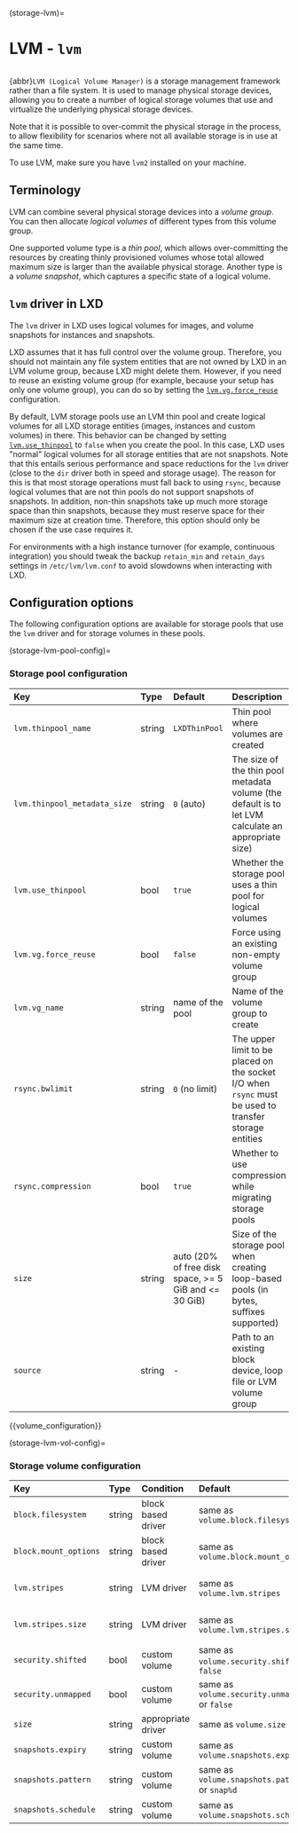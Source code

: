 (storage-lvm)=
# LVM - `lvm`

```{youtube} https://www.youtube.com/watch?v=AqLl2eMZE6U
```

{abbr}`LVM (Logical Volume Manager)` is a storage management framework rather than a file system.
It is used to manage physical storage devices, allowing you to create a number of logical storage volumes that use and virtualize the underlying physical storage devices.

Note that it is possible to over-commit the physical storage in the process, to allow flexibility for scenarios where not all available storage is in use at the same time.

To use LVM, make sure you have `lvm2` installed on your machine.

## Terminology

LVM can combine several physical storage devices into a *volume group*.
You can then allocate *logical volumes* of different types from this volume group.

One supported volume type is a *thin pool*, which allows over-committing the resources by creating  thinly provisioned volumes whose total allowed maximum size is larger than the available physical storage.
Another type is a *volume snapshot*, which captures a specific state of a logical volume.

## `lvm` driver in LXD

The `lvm` driver in LXD uses logical volumes for images, and volume snapshots for instances and snapshots.

LXD assumes that it has full control over the volume group.
Therefore, you should not maintain any file system entities that are not owned by LXD in an LVM volume group, because LXD might delete them.
However, if you need to reuse an existing volume group (for example, because your setup has only one volume group), you can do so by setting the [`lvm.vg.force_reuse`](storage-lvm-pool-config) configuration.

By default, LVM storage pools use an LVM thin pool and create logical volumes for all LXD storage entities (images, instances and custom volumes) in there.
This behavior can be changed by setting [`lvm.use_thinpool`](storage-lvm-pool-config) to `false` when you create the pool.
In this case, LXD uses "normal" logical volumes for all storage entities that are not snapshots.
Note that this entails serious performance and space reductions for the `lvm` driver (close to the `dir` driver both in speed and storage usage).
The reason for this is that most storage operations must fall back to using `rsync`, because logical volumes that are not thin pools do not support snapshots of snapshots.
In addition, non-thin snapshots take up much more storage space than thin snapshots, because they must reserve space for their maximum size at creation time.
Therefore, this option should only be chosen if the use case requires it.

For environments with a high instance turnover (for example, continuous integration) you should tweak the backup `retain_min` and `retain_days` settings in `/etc/lvm/lvm.conf` to avoid slowdowns when interacting with LXD.

## Configuration options

The following configuration options are available for storage pools that use the `lvm` driver and for storage volumes in these pools.

(storage-lvm-pool-config)=
### Storage pool configuration

Key                           | Type                          | Default                                 | Description
:--                           | :---                          | :------                                 | :----------
`lvm.thinpool_name`           | string                        | `LXDThinPool`                           | Thin pool where volumes are created
`lvm.thinpool_metadata_size`  | string                        | `0` (auto)                              | The size of the thin pool metadata volume (the default is to let LVM calculate an appropriate size)
`lvm.use_thinpool`            | bool                          | `true`                                  | Whether the storage pool uses a thin pool for logical volumes
`lvm.vg.force_reuse`          | bool                          | `false`                                 | Force using an existing non-empty volume group
`lvm.vg_name`                 | string                        | name of the pool                        | Name of the volume group to create
`rsync.bwlimit`               | string                        | `0` (no limit)                          | The upper limit to be placed on the socket I/O when `rsync` must be used to transfer storage entities
`rsync.compression`           | bool                          | `true`                                  | Whether to use compression while migrating storage pools
`size`                        | string                        | auto (20% of free disk space, >= 5 GiB and <= 30 GiB) | Size of the storage pool when creating loop-based pools (in bytes, suffixes supported)
`source`                      | string                        | -                                       | Path to an existing block device, loop file or LVM volume group

{{volume_configuration}}

(storage-lvm-vol-config)=
### Storage volume configuration

Key                     | Type      | Condition                 | Default                                        | Description
:--                     | :---      | :--------                 | :------                                        | :----------
`block.filesystem`      | string    | block based driver        | same as `volume.block.filesystem`              | {{block_filesystem}}
`block.mount_options`   | string    | block based driver        | same as `volume.block.mount_options`           | Mount options for block devices
`lvm.stripes`           | string    | LVM driver                | same as `volume.lvm.stripes`                   | Number of stripes to use for new volumes (or thin pool volume)
`lvm.stripes.size`      | string    | LVM driver                | same as `volume.lvm.stripes.size`              | Size of stripes to use (at least 4096 bytes and multiple of 512 bytes)
`security.shifted`      | bool      | custom volume             | same as `volume.security.shifted` or `false`   | {{enable_ID_shifting}}
`security.unmapped`     | bool      | custom volume             | same as `volume.security.unmapped` or `false`  | Disable ID mapping for the volume
`size`                  | string    | appropriate driver        | same as `volume.size`                          | Size/quota of the storage volume
`snapshots.expiry`      | string    | custom volume             | same as `volume.snapshots.expiry`              | {{snapshot_expiry_format}}
`snapshots.pattern`     | string    | custom volume             | same as `volume.snapshots.pattern` or `snap%d` | {{snapshot_pattern_format}}
`snapshots.schedule`    | string    | custom volume             | same as `volume.snapshots.schedule`            | {{snapshot_schedule_format}}
